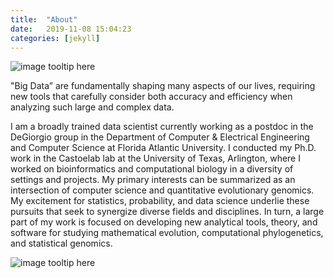 ```yaml
---
title:  "About"
date:   2019-11-08 15:04:23
categories: [jekyll]
---
```

![image tooltip here](images/About3.jpg)

"Big Data” are fundamentally shaping many aspects of our lives, requiring new tools that carefully consider both accuracy and efficiency when analyzing such large and complex data.

I am a broadly trained data scientist currently working as a postdoc in the DeGiorgio group in the Department of Computer & Electrical Engineering and Computer Science at Florida Atlantic University. I conducted my Ph.D. work in the Castoelab lab at the University of Texas, Arlington, where I worked on bioinformatics and computational biology in a diversity of settings and projects. My primary interests can be summarized as an  intersection of computer science and quantitative evolutionary genomics. My excitement for statistics, probability, and data science underlie these pursuits that seek to synergize diverse fields and disciplines. In turn, a large part of my work is focused on developing new analytical tools, theory, and software for studying mathematical evolution, computational phylogenetics, and statistical genomics. 

![image tooltip here](images/Image2.JPG)
